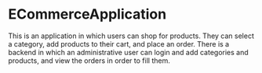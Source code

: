 # ECommerceApplication

This is an application in which users can shop for products. They can select a category, add products to their cart, and place an order.
There is a backend in which an administrative user can login and add categories and products, and view the orders in order to fill them.
